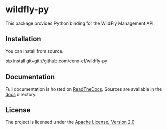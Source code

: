 wildfly-py
=========

This package provides Python binding for the WildFly Management API.

Installation
------------

You can install from source.

pip install  git+git://github.com/cenx-cf/wildfly-py

Documentation
------------

Full documentation is hosted on [ReadTheDocs](http://wildfly-py.readthedocs.org/en/latest/).
Sources are available in the [docs](docs/) directory.


License
-------

The project is licensed under the [Apache License, Version 2.0](http://www.apache.org/licenses/LICENSE-2.0)


